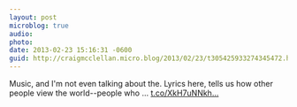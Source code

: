 ```yaml
---
layout: post
microblog: true
audio: 
photo: 
date: 2013-02-23 15:16:31 -0600
guid: http://craigmcclellan.micro.blog/2013/02/23/t305425933274345472.html
---
```

Music, and I'm not even talking about the. Lyrics here, tells us how other people view the world--people who … [t.co/XkH7uNNkh...](http://t.co/XkH7uNNkhv)
